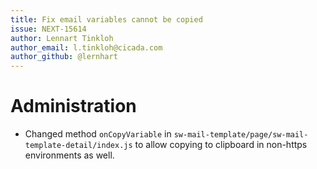 ```yaml
---
title: Fix email variables cannot be copied
issue: NEXT-15614
author: Lennart Tinkloh
author_email: l.tinkloh@cicada.com 
author_github: @lernhart
---
```

# Administration
* Changed method `onCopyVariable` in `sw-mail-template/page/sw-mail-template-detail/index.js` to allow copying to clipboard in non-https environments as well.
